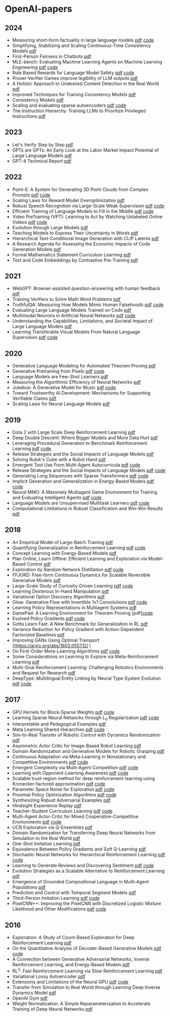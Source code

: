 # OpenAI-papers

## 2024

* Measuring short-form factuality in large language models [pdf](https://arxiv.org/abs/2411.04368) [code](https://github.com/openai/simple-evals)
* Simplifying, Stabilizing and Scaling Continuous-Time Consistency Models [pdf](https://arxiv.org/abs/2410.11081)
* First-Person Fairness in Chatbots [pdf](https://cdn.openai.com/papers/first-person-fairness-in-chatbots.pdf)
* MLE-bench: Evaluating Machine Learning Agents on Machine Learning Engineering [pdf](https://arxiv.org/abs/2410.07095) [code](https://github.com/openai/mle-bench/)
* Rule Based Rewards for Language Model Safety [pdf](https://cdn.openai.com/rule-based-rewards-for-language-model-safety.pdf) [code](https://github.com/openai/safety-rbr-code-and-data)
* Prover-Verifier Games improve legibility of LLM outputs [pdf](https://arxiv.org/abs/2407.13692)
* A Holistic Approach to Undesired Content Detection in the Real World [pdf](https://arxiv.org/abs/2208.03274)
* Improved Techniques for Training Consistency Models [pdf](https://arxiv.org/abs/2310.14189)
* Consistency Models [pdf](https://arxiv.org/abs/2303.01469) 
* Scaling and evaluating sparse autoencoders [pdf](https://arxiv.org/abs/2406.04093) [code](https://github.com/openai/sparse_autoencoder)
* The Instruction Hierarchy: Training LLMs to Prioritize Privileged Instructions [pdf](https://arxiv.org/abs/2404.13208) 

## 2023

* Let's Verify Step by Step [pdf](https://arxiv.org/abs/2305.20050)
* GPTs are GPTs: An Early Look at the Labor Market Impact Potential of Large Language Models [pdf](https://arxiv.org/abs/2303.10130)
* GPT-4 Technical Report [pdf](https://arxiv.org/abs/2303.08774) 

## 2022

* Point-E: A System for Generating 3D Point Clouds from Complex Prompts [pdf](https://arxiv.org/abs/2212.08751) [code](https://github.com/openai/point-e)
* Scaling Laws for Reward Model Overoptimization [pdf](https://arxiv.org/abs/2210.10760) 
* Robust Speech Recognition via Large-Scale Weak Supervision [pdf](https://cdn.openai.com/papers/whisper.pdf) [code](https://github.com/openai/whisper)
* Efficient Training of Language Models to Fill in the Middle [pdf](https://arxiv.org/abs/2207.14255) [code](https://github.com/openai/human-eval-infilling?tab=readme-ov-file)
* Video PreTraining (VPT): Learning to Act by Watching Unlabeled Online Videos [pdf](https://arxiv.org/abs/2206.11795) [code](https://github.com/openai/Video-Pre-Training)
* Evolution through Large Models [pdf](https://arxiv.org/abs/2206.08896) 
* Teaching Models to Express Their Uncertainty in Words [pdf](https://arxiv.org/abs/2205.14334)
* Hierarchical Text-Conditional Image Generation with CLIP Latents [pdf](https://arxiv.org/abs/2204.06125) 
* A Research Agenda for Assessing the Economic Impacts of Code Generation Models [pdf](https://cdn.openai.com/papers/Economic_Impacts_Research_Agenda.pdf)
* Formal Mathematics Statement Curriculum Learning [pdf](https://arxiv.org/abs/2202.01344)
* Text and Code Embeddings by Contrastive Pre-Training [pdf](https://arxiv.org/abs/2201.10005) 

## 2021

* WebGPT: Browser-assisted question-answering with human feedback [pdf](https://arxiv.org/abs/2112.09332)
* Training Verifiers to Solve Math Word Problems [pdf](https://arxiv.org/abs/2110.14168)
* TruthfulQA: Measuring How Models Mimic Human Falsehoods [pdf](https://arxiv.org/abs/2109.07958) [code](https://github.com/sylinrl/TruthfulQA)
* Evaluating Large Language Models Trained on Code [pdf](https://arxiv.org/abs/2107.03374) 
* Multimodal Neurons in Artificial Neural Networks [pdf](https://distill.pub/2021/multimodal-neurons/) [code](https://github.com/openai/CLIP-featurevis)
* Understanding the Capabilities, Limitations, and Societal Impact of Large Language Models [pdf](https://arxiv.org/abs/2102.02503)
* Learning Transferable Visual Models From Natural Language Supervision [pdf](https://arxiv.org/abs/2103.00020) [code](https://github.com/openai/CLIP)

## 2020

* Generative Language Modeling for Automated Theorem Proving [pdf](https://arxiv.org/abs/2009.03393) 
* Generative Pretraining from Pixels [pdf](https://cdn.openai.com/papers/Generative_Pretraining_from_Pixels_V2.pdf) [code](https://github.com/openai/image-gpt)
* Language Models are Few-Shot Learners [pdf](https://arxiv.org/abs/2005.14165) 
* Measuring the Algorithmic Efficiency of Neural Networks [pdf](https://arxiv.org/abs/2005.04305)
* Jukebox: A Generative Model for Music [pdf](https://arxiv.org/abs/2005.00341) [code](https://github.com/openai/jukebox/)
* Toward Trustworthy AI Development: Mechanisms for Supporting Verifiable Claims [pdf](https://arxiv.org/abs/2004.07213)
* Scaling Laws for Neural Language Models [pdf](https://arxiv.org/abs/2001.08361)

## 2019

* Dota 2 with Large Scale Deep Reinforcement Learning [pdf](https://arxiv.org/abs/1912.06680) 
* Deep Double Descent: Where Bigger Models and More Data Hurt [pdf](https://arxiv.org/abs/1912.02292) 
* Leveraging Procedural Generation to Benchmark Reinforcement Learning [pdf](https://arxiv.org/abs/1912.01588) [code](https://github.com/openai/train-procgen)
* Release Strategies and the Social Impacts of Language Models [pdf](https://arxiv.org/abs/1908.09203)
* Solving Rubik's Cube with a Robot Hand [pdf](https://arxiv.org/abs/1910.07113) 
* Emergent Tool Use From Multi-Agent Autocurricula [pdf](https://arxiv.org/abs/1909.07528) [code](https://github.com/openai/multi-agent-emergence-environments)
* Release Strategies and the Social Impacts of Language Models [pdf](https://arxiv.org/abs/1908.09203) [code](https://github.com/openai/gpt-2)
* Generating Long Sequences with Sparse Transformers [pdf](https://arxiv.org/abs/1904.10509) [code](https://github.com/openai/sparse_attention)
* Implicit Generation and Generalization in Energy-Based Models [pdf](https://arxiv.org/abs/1903.08689) [code](https://github.com/openai/ebm_code_release)
* Neural MMO: A Massively Multiagent Game Environment for Training and Evaluating Intelligent Agents [pdf](https://arxiv.org/abs/1903.00784) [code](https://github.com/openai/neural-mmo)
* Language Models are Unsupervised Multitask Learners [pdf](https://cdn.openai.com/better-language-models/language_models_are_unsupervised_multitask_learners.pdf) [code](https://github.com/openai/gpt-2)
* Computational Limitations in Robust Classification and Win-Win Results [pdf](https://arxiv.org/abs/1902.01086)

## 2018

* An Empirical Model of Large-Batch Training [pdf](https://arxiv.org/pdf/1812.06162)
* Quantifying Generalization in Reinforcement Learning [pdf](https://arxiv.org/abs/1812.02341) [code](https://github.com/openai/coinrun)
* Concept Learning with Energy-Based Models [pdf](https://arxiv.org/abs/1811.02486) 
* Plan Online, Learn Offline: Efficient Learning and Exploration via Model-Based Control [pdf](https://arxiv.org/abs/1811.01848)
* Exploration by Random Network Distillation [pdf](https://arxiv.org/abs/1810.12894) [code](https://github.com/openai/random-network-distillation)
* FFJORD: Free-form Continuous Dynamics for Scalable Reversible Generative Models [pdf](https://arxiv.org/abs/1810.01367) 
* Large-Scale Study of Curiosity-Driven Learning [pdf](https://arxiv.org/abs/1808.04355) [code](https://github.com/openai/large-scale-curiosity)
* Learning Dexterous In-Hand Manipulation [pdf](https://arxiv.org/abs/1808.00177)
* Variational Option Discovery Algorithms [pdf](https://arxiv.org/abs/1807.10299) 
* Glow: Generative Flow with Invertible 1x1 Convolutions [pdf](https://arxiv.org/abs/1807.03039) [code](https://github.com/openai/glow)
* Learning Policy Representations in Multiagent Systems [pdf](https://arxiv.org/abs/1806.06464) 
* GamePad: A Learning Environment for Theorem Proving [pdf][code](https://github.com/ml4tp/gamepad)
* Evolved Policy Gradients [pdf](https://arxiv.org/abs/1802.04821) [code](https://github.com/openai/EPG)
* Gotta Learn Fast: A New Benchmark for Generalization in RL [pdf](https://arxiv.org/abs/1804.03720)
* Variance Reduction for Policy Gradient with Action-Dependent Factorized Baselines [pdf](https://arxiv.org/abs/1803.07246) 
* Improving GANs Using Optimal Transport [[https://arxiv.org/abs/1803.05573]] \
* On First-Order Meta-Learning Algorithms [pdf](https://arxiv.org/abs/1803.02999) [code](https://github.com/openai/supervised-reptile)
* Some Considerations on Learning to Explore via Meta-Reinforcement Learning [pdf](https://arxiv.org/abs/1803.01118) 
* Multi-Goal Reinforcement Learning: Challenging Robotics Environments and Request for Research [pdf](https://arxiv.org/abs/1802.09464) 
* DeepType: Multilingual Entity Linking by Neural Type System Evolution [pdf](https://arxiv.org/abs/1802.01021) [code](https://github.com/openai/deeptype)

## 2017

* GPU Kernels for Block-Sparse Weights [pdf](https://cdn.openai.com/blocksparse/blocksparsepaper.pdf) [code](https://github.com/openai/blocksparse)
* Learning Sparse Neural Networks through $L_0$ Regularization [pdf](https://arxiv.org/abs/1712.01312) [code](https://github.com/AMLab-Amsterdam/L0_regularization)
* Interpretable and Pedagogical Examples [pdf](https://arxiv.org/abs/1711.00694) 
* Meta Learning Shared Hierarchies [pdf](https://arxiv.org/abs/1710.09767) [code](https://github.com/openai/mlsh)
* Sim-to-Real Transfer of Robotic Control with Dynamics Randomization [pdf](https://arxiv.org/abs/1710.06537)
* Asymmetric Actor Critic for Image-Based Robot Learning [pdf](https://arxiv.org/abs/1710.06542) 
* Domain Randomization and Generative Models for Robotic Grasping [pdf](https://arxiv.org/abs/1710.06425) 
* Continuous Adaptation via Meta-Learning in Nonstationary and Competitive Environments [pdf](https://arxiv.org/abs/1710.03641) [code](https://github.com/openai/robosumo)
* Emergent Complexity via Multi-Agent Competition [pdf](https://arxiv.org/abs/1710.03748) [code](https://github.com/openai/multiagent-competition)
* Learning with Opponent-Learning Awareness [pdf](https://arxiv.org/abs/1709.04326) [code](https://github.com/alshedivat/lola)
* Scalable trust-region method for deep reinforcement learning using Kronecker-factored approximation [pdf](https://arxiv.org/abs/1708.05144) [code](https://github.com/openai/baselines)
* Parameter Space Noise for Exploration [pdf](https://arxiv.org/abs/1706.01905) [code](https://github.com/openai/baselines)
* Proximal Policy Optimization Algorithms [pdf](https://arxiv.org/abs/1707.06347) [code](https://github.com/openai/baselines)
* Synthesizing Robust Adversarial Examples [pdf](https://arxiv.org/abs/1707.07397) 
* Hindsight Experience Replay [pdf](https://arxiv.org/abs/1707.01495)
* Teacher-Student Curriculum Learning [pdf](https://arxiv.org/abs/1707.00183) [code](https://github.com/tambetm/TSCL)
* Multi-Agent Actor-Critic for Mixed Cooperative-Competitive Environments [pdf](https://arxiv.org/abs/1706.02275) [code](https://github.com/openai/multiagent-particle-envs)
* UCB Exploration via Q-Ensembles [pdf](https://arxiv.org/abs/1706.01502)
* Domain Randomization for Transferring Deep Neural Networks from Simulation to the Real World [pdf](https://arxiv.org/abs/1703.06907) 
* One-Shot Imitation Learning [pdf](https://arxiv.org/abs/1703.07326) 
* Equivalence Between Policy Gradients and Soft Q-Learning [pdf](https://arxiv.org/abs/1704.06440) 
* Stochastic Neural Networks for Hierarchical Reinforcement Learning [pdf](https://arxiv.org/abs/1704.03012) [code](https://github.com/florensacc/snn4hrl)
* Learning to Generate Reviews and Discovering Sentiment [pdf](https://arxiv.org/abs/1704.01444) [code](https://github.com/openai/generating-reviews-discovering-sentiment)
* Evolution Strategies as a Scalable Alternative to Reinforcement Learning [pdf](https://arxiv.org/abs/1703.03864) 
* Emergence of Grounded Compositional Language in Multi-Agent Populations [pdf](https://arxiv.org/abs/1703.04908) 
* Prediction and Control with Temporal Segment Models [pdf](https://arxiv.org/abs/1703.04070) 
* Third-Person Imitation Learning [pdf](https://arxiv.org/abs/1703.01703) [code](https://github.com/bstadie/third_person_im)
* PixelCNN++: Improving the PixelCNN with Discretized Logistic Mixture Likelihood and Other Modifications [pdf](https://arxiv.org/abs/1701.05517) [code](https://github.com/openai/pixel-cnn)

## 2016

* Exploration: A Study of Count-Based Exploration for Deep Reinforcement Learning [pdf](https://arxiv.org/abs/1611.04717) 
* On the Quantitative Analysis of Decoder-Based Generative Models [pdf](https://arxiv.org/abs/1611.04273) [code](https://github.com/tonywu95/eval_gen)
* A Connection between Generative Adversarial Networks, Inverse Reinforcement Learning, and Energy-Based Models [pdf](https://arxiv.org/abs/1611.03852)
* $\text{RL}^2$: Fast Reinforcement Learning via Slow Reinforcement Learning [pdf](https://arxiv.org/abs/1611.02779)
* Variational Lossy Autoencoder [pdf](https://arxiv.org/abs/1611.02731) 
* Extensions and Limitations of the Neural GPU [pdf](https://arxiv.org/abs/1611.00736) [code](https://github.com/openai/neural-gpu)
* Transfer from Simulation to Real World through Learning Deep Inverse Dynamics Model [pdf](https://arxiv.org/abs/1610.03518) 
* OpenAI Gym [pdf](https://arxiv.org/abs/1606.01540) 
* Weight Normalization: A Simple Reparameterization to Accelerate Training of Deep Neural Networks [pdf](https://arxiv.org/abs/1602.07868) 

